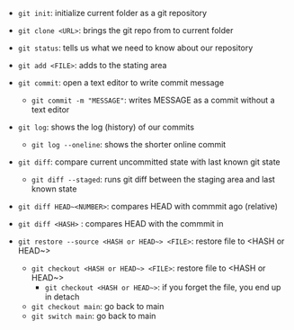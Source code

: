 
- `git init`: initialize current folder as a git repository
- `git clone <URL>`: brings the git repo from <URL> to current folder
- `git status`: tells us what we need to know about our repository

- `git add <FILE>`: adds <FILE> to the stating area
- `git commit`: open a text editor to write commit message
    - `git commit -m "MESSAGE"`: writes MESSAGE as a commit without a text editor

- `git log`: shows the log (history) of our commits
    - `git log --oneline`: shows the shorter online commit

- `git diff`: compare current uncommitted state with last known git state 
    - `git diff --staged`: runs git diff between the staging area and last known state
- `git diff HEAD~<NUMBER>`: compares HEAD with commmit <NUMBER> ago (relative)
- `git diff <HASH>` : compares HEAD with the commmit in <HASH> 

- `git restore --source <HASH or HEAD~> <FILE>`: restore file to <HASH or HEAD~>
    - `git checkout <HASH or HEAD~> <FILE>`: restore file to <HASH or HEAD~>
        - `git checkout <HASH or HEAD~>`: if you forget the file, you end up in detach 
	- `git checkout main`: go back to main
	- `git switch main`: go back to main
